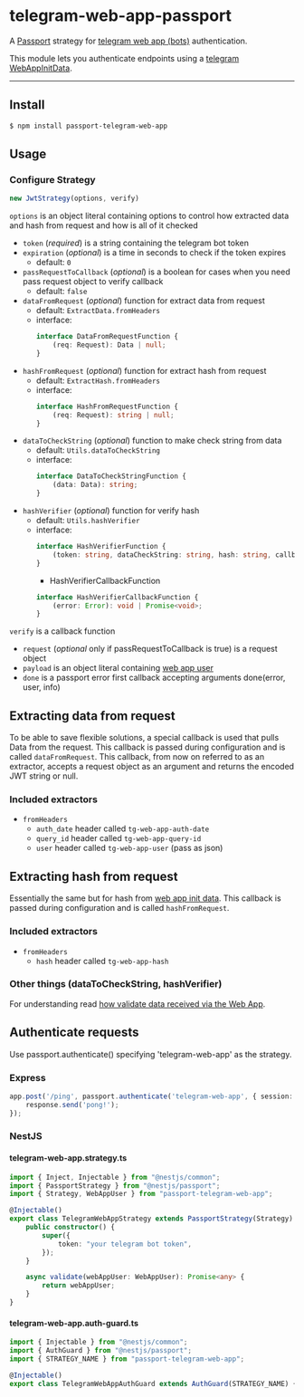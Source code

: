 # telegram-web-app-passport

A [Passport](https://www.passportjs.org/) strategy for [telegram web app (bots)](https://core.telegram.org/bots/webapps) authentication.

This module lets you authenticate endpoints using a [telegram WebAppInitData](https://core.telegram.org/bots/webapps#webappinitdata).

---

## Install
```bash
$ npm install passport-telegram-web-app
```

## Usage
### Configure Strategy
```ts
new JwtStrategy(options, verify)
```

`options` is an object literal containing options to control how extracted data and hash from request and how is all of it checked

* `token` (*required*) is a string containing the telegram bot token
* `expiration` (*optional*) is a time in seconds to check if the token expires
    - default: `0`
* `passRequestToCallback` (*optional*) is a boolean for cases when you need pass request object to verify callback
    - default: `false`
* `dataFromRequest` (*optional*) function for extract data from request
    - default: `ExtractData.fromHeaders`
    - interface:
        ```ts
        interface DataFromRequestFunction {
            (req: Request): Data | null;
        }
        ```
* `hashFromRequest` (*optional*) function for extract hash from request
    - default: `ExtractHash.fromHeaders`
    - interface:
        ```ts
        interface HashFromRequestFunction {
            (req: Request): string | null;
        }
        ```
* `dataToCheckString` (*optional*) function to make check string from data
    - default: `Utils.dataToCheckString`
    - interface:
        ```ts
        interface DataToCheckStringFunction {
            (data: Data): string;
        }
        ```
* `hashVerifier` (*optional*) function for verify hash
    - default: `Utils.hashVerifier`
    - interface:
        ```ts
        interface HashVerifierFunction {
            (token: string, dataCheckString: string, hash: string, callback: HashVerifierCallbackFunction): void | Promise<void>;
        }
        ```
        - HashVerifierCallbackFunction
        ```ts
        interface HashVerifierCallbackFunction {
            (error: Error): void | Promise<void>;
        }
        ```

`verify` is a callback function

* `request` (*optional* only if passRequestToCallback is true) is a request object
* `payload` is an object literal containing [web app user](https://core.telegram.org/bots/webapps#webappuser)
* `done` is a passport error first callback accepting arguments done(error, user, info)

## Extracting data from request
To be able to save flexible solutions, a special callback is used that pulls Data from the request. This callback is passed during configuration and is called `dataFromRequest`. This callback, from now on referred to as an extractor, accepts a request object as an argument and returns the encoded JWT string or null.

### Included extractors
* `fromHeaders`
    - `auth_date` header called `tg-web-app-auth-date`
    - `query_id` header called `tg-web-app-query-id`
    - `user` header called `tg-web-app-user` (pass as json)


## Extracting hash from request
Essentially the same but for hash from [web app init data](https://core.telegram.org/bots/webapps#webappinitdata). This callback is passed during configuration and is called `hashFromRequest`.

### Included extractors
* `fromHeaders`
    - `hash` header called `tg-web-app-hash`

### Other things (dataToCheckString, hashVerifier)
For understanding read [how validate data received via the Web App](https://core.telegram.org/bots/webapps#validating-data-received-via-the-web-app).

## Authenticate requests
Use passport.authenticate() specifying 'telegram-web-app' as the strategy.

### Express
```ts
app.post('/ping', passport.authenticate('telegram-web-app', { session: false }), (request, response) => {
    response.send('pong!');
});
```

### NestJS
#### telegram-web-app.strategy.ts
```ts
import { Inject, Injectable } from "@nestjs/common";
import { PassportStrategy } from "@nestjs/passport";
import { Strategy, WebAppUser } from "passport-telegram-web-app";

@Injectable()
export class TelegramWebAppStrategy extends PassportStrategy(Strategy) {
    public constructor() {
        super({
            token: "your telegram bot token",
        });
    }

    async validate(webAppUser: WebAppUser): Promise<any> {
        return webAppUser;
    }
}
```

#### telegram-web-app.auth-guard.ts
```ts
import { Injectable } from "@nestjs/common";
import { AuthGuard } from "@nestjs/passport";
import { STRATEGY_NAME } from "passport-telegram-web-app";

@Injectable()
export class TelegramWebAppAuthGuard extends AuthGuard(STRATEGY_NAME) {}
```